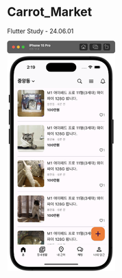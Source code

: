 # Carrot_Market
 Flutter Study - 24.06.01

<img src="https://github.com/kut7728/carrot_market/blob/main/carrotmarket.png" width="50%" align="center">
